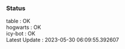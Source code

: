 ### Status


table : OK  
hogwarts : OK  
icy-bot : OK  
Latest Update : 2023-05-30 06:09:55.392607
